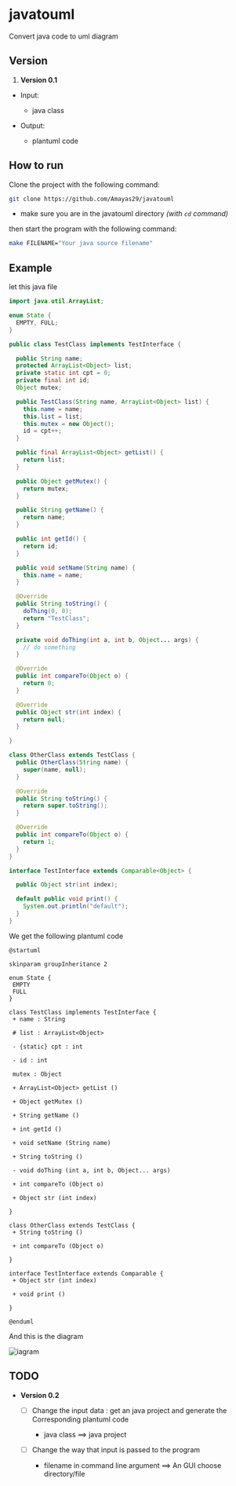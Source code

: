 # javatouml

Convert java code to uml diagram

## Version

1. __Version 0.1__

- Input:
  - java class

- Output:
  - plantuml code

## How to run

Clone the project with the following command:

```sh
git clone https://github.com/Amayas29/javatouml
```

- make sure you are in the javatouml directory *(with `cd` command)*

then start the program with the following command:

```sh
make FILENAME="Your java source filename"
```

## Example

let this java file

```java
import java.util.ArrayList;

enum State {
  EMPTY, FULL;
}

public class TestClass implements TestInterface {

  public String name;
  protected ArrayList<Object> list;
  private static int cpt = 0;
  private final int id;
  Object mutex;

  public TestClass(String name, ArrayList<Object> list) {
    this.name = name;
    this.list = list;
    this.mutex = new Object();
    id = cpt++;
  }

  public final ArrayList<Object> getList() {
    return list;
  }

  public Object getMutex() {
    return mutex;
  }

  public String getName() {
    return name;
  }

  public int getId() {
    return id;
  }

  public void setName(String name) {
    this.name = name;
  }

  @Override
  public String toString() {
    doThing(0, 0);
    return "TestClass";
  }

  private void doThing(int a, int b, Object... args) {
    // do something
  }

  @Override
  public int compareTo(Object o) {
    return 0;
  }

  @Override
  public Object str(int index) {
    return null;
  }

}

class OtherClass extends TestClass {
  public OtherClass(String name) {
    super(name, null);
  }

  @Override
  public String toString() {
    return super.toString();
  }

  @Override
  public int compareTo(Object o) {
    return 1;
  }
}

interface TestInterface extends Comparable<Object> {

  public Object str(int index);

  default public void print() {
    System.out.println("default");
  }
}
```

We get the following plantuml code

```'
@startuml

skinparam groupInheritance 2

enum State {
 EMPTY
 FULL
}

class TestClass implements TestInterface {
 + name : String 

 # list : ArrayList<Object> 

 - {static} cpt : int 

 - id : int 

 mutex : Object 

 + ArrayList<Object> getList ()

 + Object getMutex ()

 + String getName ()

 + int getId ()

 + void setName (String name)

 + String toString ()

 - void doThing (int a, int b, Object... args)

 + int compareTo (Object o)

 + Object str (int index)

}

class OtherClass extends TestClass {
 + String toString ()

 + int compareTo (Object o)

}

interface TestInterface extends Comparable {
 + Object str (int index)

 + void print ()

}

@enduml
```

And this is the diagram

![iagram](TestClass.png)

## TODO

- __Version 0.2__
  
  - [ ] Change the input data : get an java project and generate the Corresponding plantuml code
  
    - java class ==> java project

  - [ ] Change the way that input is passed to the program
  
    - filename  in command line argument ==> An GUI choose directory/file
